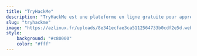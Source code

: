 ```yaml
---
title: "TryHackMe"
description: "TryHackMe est une plateforme en ligne gratuite pour apprendre la cybersécurité, à l'aide d'exercices et de laboratoires pratiques, le tout via votre navigateur !"
slug: "tryhackme"
image: "https://azlinux.fr/uploads/8e341ecfae3ca5112564733b0cdf2e5d.webp"
style:
    background: "#c80000"
    color: "#fff"
---
```

